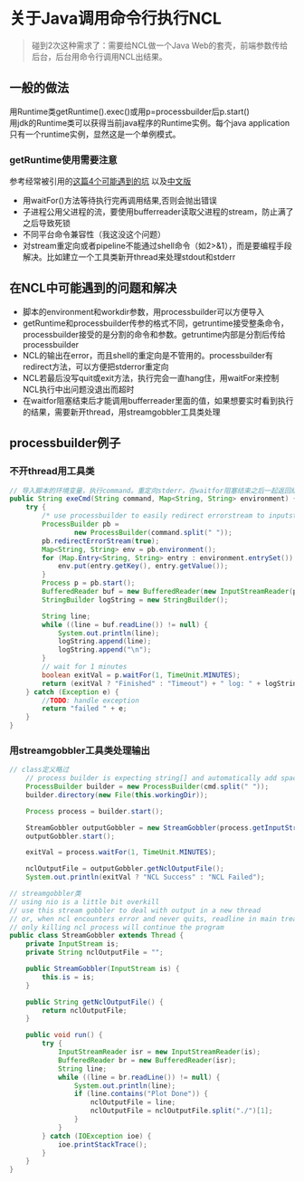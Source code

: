 # 关于Java调用命令行执行NCL

>碰到2次这种需求了：需要给NCL做一个Java Web的套壳，前端参数传给后台，后台用命令行调用NCL出结果。
## 一般的做法
用Runtime类getRuntime().exec()或用p=processbuilder后p.start()  
用jdk的Runtime类可以获得当前java程序的Runtime实例。每个java application只有一个runtime实例，显然这是一个单例模式。
### getRuntime使用需要注意
参考经常被引用的[这篇4个可能遇到的坑](https://www.infoworld.com/article/2071275/when-runtime-exec---won-t.html) 以及[中文版](https://www.jianshu.com/p/af4b3264bc5d)
- 用waitFor()方法等待执行完再调用结果,否则会抛出错误
- 子进程公用父进程的流，要使用bufferreader读取父进程的stream，防止满了之后导致死锁
- 不同平台命令兼容性（我这没这个问题）
- 对stream重定向或者pipeline不能通过shell命令（如2>&1），而是要编程手段解决。比如建立一个工具类新开thread来处理stdout和stderr
## 在NCL中可能遇到的问题和解决
- 脚本的environment和workdir参数，用processbuilder可以方便导入
- getRuntime和processbuilder传参的格式不同，getruntime接受整条命令，processbuilder接受的是分割的命令和参数。getruntime内部是分割后传给processbuilder
- NCL的输出在error，而且shell的重定向是不管用的。processbuilder有redirect方法，可以方便把stderror重定向
- NCL若最后没写quit或exit方法，执行完会一直hang住，用waitFor来控制NCL执行中出问题没退出而超时
- 在waitfor阻塞结束后才能调用bufferreader里面的值，如果想要实时看到执行的结果，需要新开thread，用streamgobbler工具类处理
## processbuilder例子
### 不开thread用工具类
```java
// 导入脚本的环境变量，执行command。重定向stderr，在waitfor阻塞结束之后一起返回结果
public String exeCmd(String command, Map<String, String> environment) {
    try {
        /* use processbuilder to easily redirect errorstream to inputstream */
        ProcessBuilder pb =
                new ProcessBuilder(command.split(" "));
        pb.redirectErrorStream(true);
        Map<String, String> env = pb.environment();
        for (Map.Entry<String, String> entry : environment.entrySet()) {
            env.put(entry.getKey(), entry.getValue());
        }
        Process p = pb.start();
        BufferedReader buf = new BufferedReader(new InputStreamReader(p.getInputStream()));
        StringBuilder logString = new StringBuilder();

        String line;
        while ((line = buf.readLine()) != null) {
            System.out.println(line);
            logString.append(line);
            logString.append("\n");
        }
        // wait for 1 minutes
        boolean exitVal = p.waitFor(1, TimeUnit.MINUTES);
        return (exitVal ? "Finished" : "Timeout") + " log: " + logString;
    } catch (Exception e) {
        //TODO: handle exception
        return "failed " + e;
    }
}
```
### 用streamgobbler工具类处理输出
```java
// class定义略过
    // process builder is expecting string[] and automatically add spaces
    ProcessBuilder builder = new ProcessBuilder(cmd.split(" "));
    builder.directory(new File(this.workingDir));

    Process process = builder.start();

    StreamGobbler outputGobbler = new StreamGobbler(process.getInputStream());
    outputGobbler.start();

    exitVal = process.waitFor(1, TimeUnit.MINUTES);

    nclOutputFile = outputGobbler.getNclOutputFile();
    System.out.println(exitVal ? "NCL Success" : "NCL Failed");

// streamgobbler类
// using nio is a little bit overkill
// use this stream gobbler to deal with output in a new thread
// or, when ncl encounters error and never quits, readline in main tread will be waiting forever
// only killing ncl process will continue the program
public class StreamGobbler extends Thread {
    private InputStream is;
    private String nclOutputFile = "";

    public StreamGobbler(InputStream is) {
        this.is = is;
    }

    public String getNclOutputFile() {
        return nclOutputFile;
    }

    public void run() {
        try {
            InputStreamReader isr = new InputStreamReader(is);
            BufferedReader br = new BufferedReader(isr);
            String line;
            while ((line = br.readLine()) != null) {
                System.out.println(line);
                if (line.contains("Plot Done")) {
                    nclOutputFile = line;
                    nclOutputFile = nclOutputFile.split("./")[1];
                }
            }
        } catch (IOException ioe) {
            ioe.printStackTrace();
        }
    }
}
```
